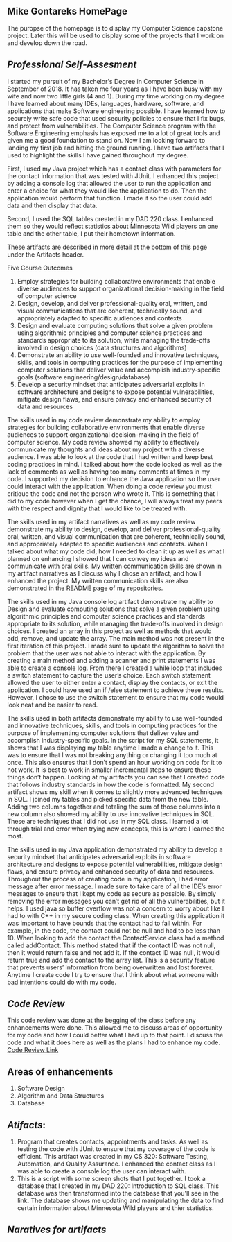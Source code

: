 ## Mike Gontareks HomePage

The puropse of the homepage is to display my Computer Science capstone project.  Later this will be used to display some of the projects that I work on and develop down the road. 

## *Professional Self-Assesment*

I started my pursuit of my Bachelor's Degree in Computer Science in September of 2018.  It has taken me four years as I have been busy with my wife and now two little girls (4 and 1).  During my time working on my degree I have learned about many IDEs, languages, hardware, software, and applications that make Software engineering possible. I have learned how to securely write safe code that used security policies to ensure that I fix bugs, and protect from vulnerabilities.  The Computer Science program with the Software Engineering emphasis has exposed me to a lot of great tools and given me a good foundation to stand on.  Now I am looking forward to landing my first job and hitting the ground running. 
	I have two artifacts that I used to highlight the skills I have gained throughout my degree.  
	
First, I used my Java project which has a contact class with parameters for the contact information that was tested with JUnit.  I enhanced this project by adding a console log that allowed the user to run the application and enter a choice for what they would like the application to do.  Then the application would perform that function.  I made it so the user could add data and then display that data. 	 
   
Second, I used the SQL tables created in my DAD 220 class. I  enhanced them so they would reflect statistics about Minnesota Wild players on one table and the other table, I put their hometown information. 

These artifacts are described in more detail at the bottom of this page under the Artifacts header.

Five Course Outcomes 
1. Employ strategies for building collaborative environments that enable diverse audiences to support organizational decision-making in the field of computer science
2. Design, develop, and deliver professional-quality oral, written, and visual communications that are coherent, technically sound, and appropriately adapted to specific audiences and contexts
3. Design and evaluate computing solutions that solve a given problem using algorithmic principles and computer science practices and standards appropriate to its solution, while managing the trade-offs involved in design choices (data structures and algorithms)
4. Demonstrate an ability to use well-founded and innovative techniques, skills, and tools in computing practices for the purpose of implementing computer solutions that deliver value and accomplish industry-specific goals (software engineering/design/database)
5.  Develop a security mindset that anticipates adversarial exploits in software architecture and designs to expose potential vulnerabilities, mitigate design flaws, and ensure privacy and enhanced security of data and resources
	
   The skills used in my code review demonstrate my ability to employ strategies for building collaborative environments that enable diverse audiences to support organizational decision-making in the field of computer science.  My code review showed my ability to effectively communicate my thoughts and ideas about my project with a diverse audience. I was able to look at the code that I had written and keep best coding practices in mind.  I talked about how the code looked as well as the lack of comments as well as having too many comments at times in my code.  I supported my decision to enhance the Java application so the user could interact with the application.  When doing a code review you must critique the code and not the person who wrote it. This is something that I did to my code however when I get the chance, I will always treat my peers with the respect and dignity that I would like to be treated with. 
	
   The skills used in my artifact narratives as well as my code review demonstrate my ability to design, develop, and deliver professional-quality oral, written, and visual communication that are coherent, technically sound, and appropriately adapted to specific audiences and contexts.  When I talked about what my code did, how I needed to clean it up as well as what I planned on enhancing I showed that I can convey my ideas and communicate with oral skills.  My written communication skills are shown in my artifact narratives as I discuss why I chose an artifact, and how I enhanced the project. My written communication skills are also demonstrated in the README page of my repositories. 
	 
   The skills used in my Java console log artifact demonstrate my ability to Design and evaluate computing solutions that solve a given problem using algorithmic principles and computer science practices and standards appropriate to its solution, while managing the trade-offs involved in design choices.  I created an array in this project as well as methods that would add, remove, and update the array.  The main method was not present in the first iteration of this project.  I made sure to update the algorithm to solve the problem that the user was not able to interact with the application.  By creating a main method and adding a scanner and print statements I was able to create a console log.  From there I created a while loop that includes a switch statement to capture the user’s choice.  Each switch statement allowed the user to either enter a contact, display the contacts, or exit the application.  I could have used an if /else statement to achieve these results. However, I chose to use the switch statement to ensure that my code would look neat and be easier to read. 
	
   The skills used in both artifacts demonstrate my ability to use well-founded and innovative techniques, skills, and tools in computing practices for the purpose of implementing computer solutions that deliver value and accomplish industry-specific goals.  In the script for my SQL statements, it shows that I was displaying my table anytime I made a change to it.  This was to ensure that I was not breaking anything or changing it too much at once.  This also ensures that I don’t spend an hour working on code for it to not work.  It is best to work in smaller incremental steps to ensure these things don’t happen.  Looking at my artifacts you can see that I created code that follows industry standards in how the code is formatted.  My second artifact shows my skill when it comes to slightly more advanced techniques in SQL.  I joined my tables and picked specific data from the new table.  Adding two columns together and totaling the sum of those columns into a new column also showed my ability to use innovative techniques in SQL.  These are techniques that I did not use in my SQL class.  I learned a lot through trial and error when trying new concepts, this is where I learned the most.
	
   The skills used in my Java application demonstrated my ability to develop a security mindset that anticipates adversarial exploits in software architecture and designs to expose potential vulnerabilities, mitigate design flaws, and ensure privacy and enhanced security of data and resources.  Throughout the process of creating code in my application, I had error message after error message.  I made sure to take care of all the IDE’s error messages to ensure that I kept my code as secure as possible. By simply removing the error messages you can’t get rid of all the vulnerabilities, but it helps.  I used java so buffer overflow was not a concern to worry about like I had to with C++ in my secure coding class.  When creating this application it was important to have bounds that the contact had to fall within. For example, in the code, the contact could not be null and had to be less than 10.  When looking to add the contact the ContactService class had a method called addContact.  This method stated that if the contact ID was not null, then it would return false and not add it.  If the contact ID was null, it would return true and add the contact to the array list. This is a security feature that prevents users’ information from being overwritten and lost forever.  Anytime I create code I try to ensure that I think about what someone with bad intentions could do with my code. 

## *Code Review*
   This code review was done at the begging of the class before any enhancements were done.  This allowed me to discuss areas of opportunity for my code and how    I could better what I had up to that point.  I discuss the code and what it does here as well as the plans I had to enhance my code. 
 <a href="https://www.youtube.com/watch?v=zUO0tyRGisA"> Code Review Link </a>

   
## Areas of enhancements

1. Software Design
2. Algorithm and Data Structures
4. Database

## *Atifacts*:
1. Program that creates contacts, appointments and tasks.  As well as testing the code with JUnit to ensure that my coverage of the code is efficient.  This artifact was created in my CS 320: Software Testing, Automation, and Quality Assurance. I enhanced the contact class as I was able to create a console log the user can interact with. 
2. This is a script with some screen shots that I put together.  I took a database that I created in my DAD 220: Introduction to SQL class.  This database was then transformed into the database that you'll see in the link.  The database shows me updating and manipulating the data to find certain information about Minnesota Wild players and thier statistics.  

## *Naratives for artifacts*

